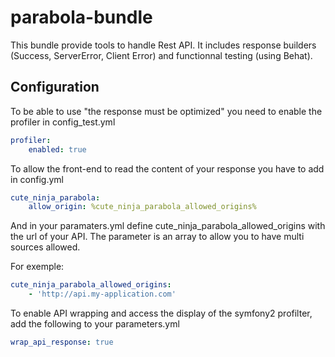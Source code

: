 # parabola-bundle

This bundle provide tools to handle Rest API.
It includes response builders (Success, ServerError, Client Error) and functionnal testing (using Behat).

## Configuration
To be able to use "the response must be optimized" you need to enable the profiler in config_test.yml

```yaml
profiler:
    enabled: true
```

To allow the front-end to read the content of your response you have to add in config.yml

```yaml
cute_ninja_parabola:
    allow_origin: %cute_ninja_parabola_allowed_origins%
```

And in your paramaters.yml define cute_ninja_parabola_allowed_origins with the url of your API. 
The parameter is an array to allow you to have multi sources allowed.

For exemple:
```yaml
cute_ninja_parabola_allowed_origins: 
    - 'http://api.my-application.com'
```

To enable API wrapping and access the display of the symfony2 profilter, add the following to your parameters.yml
```yaml
wrap_api_response: true
```
